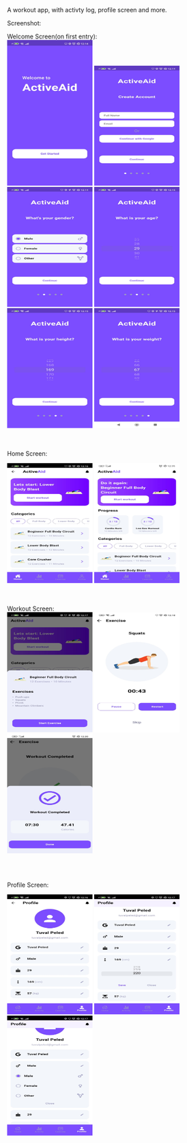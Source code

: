 A workout app, with activty log, profile screen and more.

Screenshot:

Welcome Screen(on first entry):
<br />
<img src="/screenshot/w1.jpg" width="200" height="340">
<img src="/screenshot/w2.jpg" width="200" height="280">
<img src="/screenshot/w3.jpg" width="200" height="280">
<img src="/screenshot/w4.jpg" width="200" height="280">
<img src="/screenshot/w5.jpg" width="200" height="280">
<img src="/screenshot/w6.jpg" width="200" height="280">

<br /><br />
Home Screen:
<br />

<img src="/screenshot/h1.jpg" width="200" height="280">
<img src="/screenshot/h2.jpg" width="200" height="280">

<br /><br />
Workout Screen:
<br />
<img src="/screenshot/e1.jpg" width="200" height="280">
<img src="/screenshot/e2.jpg" width="200" height="280">
<img src="/screenshot/e3.jpg" width="200" height="280">

<br /><br />

Profile Screen:
<br />

<img src="/screenshot/p1.jpg" width="200" height="280">
<img src="/screenshot/p2.jpg" width="200" height="280">
<img src="/screenshot/p3.jpg" width="200" height="280">
